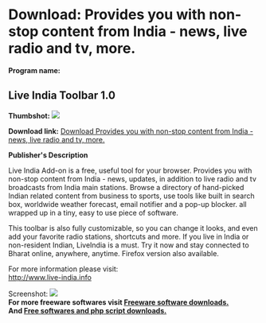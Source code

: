 # Download: Provides you with non-stop content from India - news, live radio and tv, more.

**Program name:**

## Live India Toolbar 1.0

  
**Thumbshot:** ![](http://www.freewarefiles.com/screenshot/liveindiabar_md.gif)   
  
**Download link:** [Download Provides you with non-stop content from India - news, live radio and tv, more.](http://freesoftwares.boysofts.com/Live-India-Toolbar_program_35405.html)  
  


**Publisher's Description**  
  


Live India Add-on is a free, useful tool for your browser. Provides you with non-stop content from India - news, updates, in addition to live radio and tv broadcasts from India main stations. Browse a directory of hand-picked Indian related content from business to sports, use tools like built in search box, worldwide weather forecast, email notifier and a pop-up blocker. all wrapped up in a tiny, easy to use piece of software. 

This toolbar is also fully customizable, so you can change it looks, and even add your favorite radio stations, shortcuts and more. If you live in India or non-resident Indian, LiveIndia is a must. Try it now and stay connected to Bharat online, anywhere, anytime. Firefox version also available.

For more information please visit:  
http://www.live-india.info

  
  
Screenshot: ![](http://www.freewarefiles.com/screenshot/liveindiabar.gif)   
**For more freeware softwares visit [Freeware software downloads.](http://freesoftwares.boysofts.com/)**   
**And [Free softwares and php script downloads.](http://www.boysofts.com/)**
